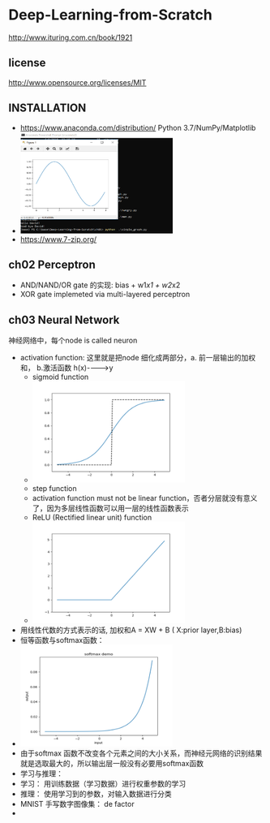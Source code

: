 # Deep-Learning-from-Scratch
http://www.ituring.com.cn/book/1921

## license
http://www.opensource.org/licenses/MIT

## INSTALLATION
* https://www.anaconda.com/distribution/  Python 3.7/NumPy/Matplotlib
* <img src="alex/simple_graph.png"  width="300" height="200"/>
* https://www.7-zip.org/                 


## ch02 Perceptron
* AND/NAND/OR gate 的实现: bias + w1*x1 + w2*x2
* XOR gate implemeted via multi-layered perceptron

## ch03 Neural Network
  神经网络中，每个node is called neuron
* activation function: 这里就是把node 细化成两部分，a. 前一层输出的加权和， b.激活函数 h(x)---->y
  * sigmoid function
  * <img src="alex/sig_step_compare.png"  width="300" height="200"/>
  * step function
  * activation function must not be linear function，否者分层就没有意义了，因为多层线性函数可以用一层的线性函数表示
  * ReLU (Rectified linear unit) function
  * <img src="alex/ReLU.png"  width="300" height="200"/>
* 用线性代数的方式表示的话, 加权和A = XW + B ( X:prior layer,B:bias)
* 恒等函数与softmax函数： 
* <img src="alex/softmax.png"  width="300" height="200"/>
* 由于softmax 函数不改变各个元素之间的大小关系，而神经元网络的识别结果就是选取最大的，所以输出层一般没有必要用softmax函数
* 学习与推理： 
* 学习： 用训练数据（学习数据）进行权重参数的学习
* 推理： 使用学习到的参数，对输入数据进行分类
* MNIST 手写数字图像集： de factor
* 